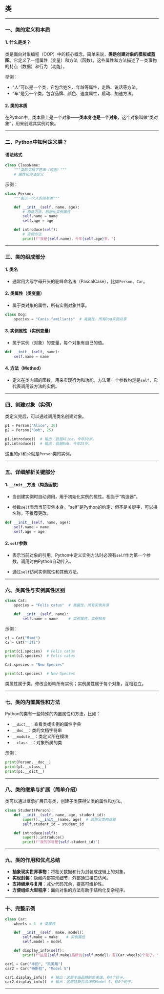 ## 类

---

### 一、类的定义和本质

#### 1. 什么是类？

类是面向对象编程（OOP）中的核心概念，简单来说，**类是创建对象的模板或蓝图**。它定义了一组属性（变量）和方法（函数），这些属性和方法描述了一类事物的特点（数据）和行为（功能）。

举例：  

- “人”可以是一个类，它包含姓名、年龄等属性，走路、说话等方法。  
- “车”是另一个类，包含品牌、颜色、速度属性，启动、加速方法。

#### 2. 类的本质

在Python中，类本质上是一个对象——**类本身也是一个对象**，这个对象叫做“类对象”，用来创建其实例对象。

---

### 二、Python中如何定义类？

#### 语法格式

```python
class ClassName:
    """类的文档字符串（可选）"""
    # 属性和方法定义
```

示例：

```python
class Person:
    """表示一个人的简单类"""

    def __init__(self, name, age):
        # 构造方法，初始化实例属性
        self.name = name
        self.age = age

    def introduce(self):
        # 实例方法
        print(f"我是{self.name}，今年{self.age}岁。")
```

---

### 三、类的组成部分

#### 1. 类名

- 通常用大写字母开头的驼峰命名法（PascalCase），比如`Person`、`Car`。

#### 2. 类属性（类变量）

- 属于类对象的属性，所有实例对象共享。

```python
class Dog:
    species = "Canis familiaris"  # 类属性，所有Dog实例共享
```

#### 3. 实例属性（实例变量）

- 属于实例（对象）的变量，每个对象有自己的值。

```python
def __init__(self, name):
    self.name = name
```

#### 4. 方法（Method）

- 定义在类内部的函数，用来实现行为和功能。方法第一个参数约定是`self`，它代表调用该方法的实例。

---

### 四、创建对象（实例）

类定义完后，可以通过调用类名创建对象。

```python
p1 = Person("Alice", 30)
p2 = Person("Bob", 25)

p1.introduce()  # 输出：我是Alice，今年30岁。
p2.introduce()  # 输出：我是Bob，今年25岁。
```

这里的`p1`和`p2`就是`Person`类的实例。

---

### 五、详细解析关键部分

#### 1. `__init__`方法（构造函数）

- 当创建实例时自动调用，用于初始化实例的属性。相当于“构造器”。

- 参数`self`表示当前实例本身，“self”是Python的约定，但不是关键字，可以换名称，不推荐更改。

```python
def __init__(self, name, age):
    self.name = name
    self.age = age
```

#### 2. `self`参数

- 表示当前对象的引用，Python中定义实例方法时必须有`self`作为第一个参数，调用时由Python自动传入。

- 通过`self`访问实例属性和其他方法。

---

### 六、类属性与实例属性区别

```python
class Cat:
    species = "Felis catus"  # 类属性，所有实例共享

    def __init__(self, name):
        self.name = name     # 实例属性，实例独有
```

示例：

```python
c1 = Cat("Mimi")
c2 = Cat("Titi")

print(c1.species)  # Felis catus
print(c2.species)  # Felis catus

Cat.species = "New Species"

print(c1.species)  # New Species
```

类属性属于类，修改会影响所有实例；实例属性属于每个对象，互相独立。

---

### 七、类的内置属性和方法

Python的类有一些特殊的内置属性和方法，比如：

- `__dict__`：查看类或实例的属性字典
- `__doc__`：类的文档字符串
- `__module__`：类定义所在模块
- `__class__`：对象所属的类

示例：

```python
print(Person.__doc__)
print(p1.__class__)
print(p1.__dict__)
```

---

### 八、类的继承与扩展（简单介绍）

类可以通过继承扩展已有类，创建子类获得父类的属性和方法。

```python
class Student(Person):
    def __init__(self, name, age, student_id):
        super().__init__(name, age)  # 调用父类构造器
        self.student_id = student_id

    def introduce(self):
        super().introduce()
        print(f"我的学号是{self.student_id}")
```

---

### 九、类的作用和优点总结

- **抽象现实世界事物**：将相关数据和行为封装成逻辑上的对象。
- **实现封装**：隐藏内部实现细节，外部通过接口访问。
- **支持继承与复用**：减少代码冗余，提高可维护性。
- **方便组织大型程序**：面向对象的方法有助于结构化复杂程序。

---

### 十、完整示例

```python
class Car:
    wheels = 4  # 类属性

    def __init__(self, make, model):
        self.make = make    # 实例属性
        self.model = model

    def display_info(self):
        print(f"这是{self.make}品牌的{self.model}，有{Car.wheels}个轮子。")

car1 = Car("丰田", "凯美瑞")
car2 = Car("特斯拉", "Model S")

car1.display_info()  # 输出：这是丰田品牌的凯美瑞，有4个轮子。
car2.display_info()  # 输出：这是特斯拉品牌的Model S，有4个轮子。
```

---

## 